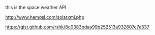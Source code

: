 this  is the space weather API

http://www.hamqsl.com/solarxml.php

https://gist.github.com/rshk/8c0383bdaa99b252513a932807e7e537